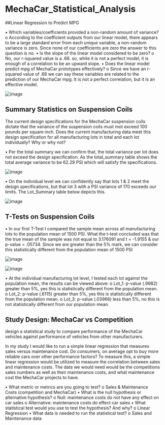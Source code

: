 # MechaCar_Statistical_Analysis


##Linear Regression to Predict MPG

•	Which variables/coefficients provided a non-random amount of variance? 
  o	According to the coefficient outputs from our linear model, there appears to be a large standard error from each unique variable, a non-random variance is zero. Since none of our coefficients are zero the answer to this question is no. 
•	Is the slope of the linear model considered to be zero? 
  o	No, our r-squared value is a .68. so, while it is not a perfect model, it is enough of a correlation to be an upward slope.
•	Does the linear model predict mpg of MechaCar prototypes effectively? 
  o	Since we have an r-squared value of .68 we can say these variables are related to the prediction of our MechaCar mpg. It is not a perfect correlation, but it is an effective model.




![image](https://user-images.githubusercontent.com/101610050/177406800-e8db2f1e-27b0-4aaa-a6e1-d17f3c36dc04.png)



## Summary Statistics on Suspension Coils

The current design specifications for the MechaCar suspension coils dictate that the variance of the suspension coils must mot exceed 100 pounds per square inch. Does the current manufacturing data meet this design specification for all manufacturing lots in total and each lot individually? Why or why not?

•	Per the total summary we can confirm that, the total variance per lot does not exceed the design specification. As the total_summary table shows the total average variance to be 62.29 PSI which will satisfy the specifications.

  ![image](https://user-images.githubusercontent.com/101610050/177406854-95eb2b0b-10c9-4bcc-8d6a-06d3989dee10.png)

 
•	On the individual level we can confidently say that lots 1 & 2 meet the design specifications, but that lot 3 with a PSI variance of 170 exceeds our limits. The Lot_Summary table below depicts this.

  ![image](https://user-images.githubusercontent.com/101610050/177406884-9d4e72a1-6ce7-4a55-ad61-f84a174f9e4d.png)


## T-Tests on Suspension Coils

•	In our first T-Test I compared the sample mean across all manufacturing lots to the population mean of 1500 PSI.  What the t-test concluded was that the true mean of the sample was not equal to 3.176091 and t = -1.9155 & our p-value = .05734. Since we are greater than the 5% mark, we can consider this statistically different from the population mean of 1500 PSI

![image](https://user-images.githubusercontent.com/101610050/177406920-c3f1d753-8f50-4522-a16a-4be827a213cd.png)


![image](https://user-images.githubusercontent.com/101610050/177406942-e21910a9-5c2d-40f2-84c1-b32dc068ee48.png)

 
•	At the individual manufacturing lot level, I tested each lot against the population mean, the results can be viewed above:
  o	Lot_1: p-value (.9982) greater than 5%, yes this is statistically different from the population mean.
  o	Lot_2: p-value (.6115) greater than 5%, yes this is statistically different from the population mean.
  o	Lot_3: p-value (.03966) less than 5%, no this is not statistically different from our population mean.

## Study Design: MechaCar vs Competition

design a statistical study to compare performance of the MechaCar vehicles against performance of vehicles from other manufacturers.

  In my study I would like to run a simple linear regression that measures sales versus maintenance cost. Do consumers, on average opt to buy more reliable cars over   other performance factors? To measure this, a simple linear regression would be utilized to measure the correlation between sales and maintenance costs. The data we   would need would be the competitions sales numbers as well as their maintenance costs, and what maintenance cost the MechaCar projects to have. 

•	What metric or metrics are you going to test?
  o	Sales & Maintenance Costs (competition and MechaCar)
•	What is the null hypothesis or alternative hypothesis?
  o	Null: maintenance costs do not have any effect on car sales
  o	Alternative: maintenance costs do effect car sales
•	What statistical test would you use to test the hypothesis? And why?
  o	Linear Regression
•	What data is needed to run the statistical test?
  o	Sales and Maintenance data


